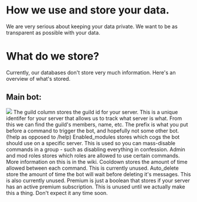 # How we use and store your data.
We are very serious about keeping your data private. We want to be as transparent as possible with your data. 

# What do we store? 
Currently, our databases don't store very much information. Here's an overview of what's stored.  

## Main bot: 
<img src="https://i.imgur.com/QlF7F5H.png">
The guild column stores the guild id for your server. This is a unique identifer for your server that allows us to track what server is what. From this we can find the guild's members, name, etc. 
The prefix is what you put before a command to trigger the bot, and hopefully not some other bot. (!help as opposed to /help)
Enabled_modules stores which cogs the bot should use on a specific server. This is used so you can mass-disable commands in a group - such as disabling everything in confession. 
Admin and mod roles stores which roles are allowed to use certain commands. More information on this is in the wiki. 
Cooldown stores the amount of time allowed between each command. This is currently unused. 
Auto_delete store the amount of time the bot will wait before deleting it's messages. This is also currently unused. 
Premium is just a boolean that stores if your server has an active premium subscription. This is unused until we actually make this a thing. Don't expect it any time soon.
